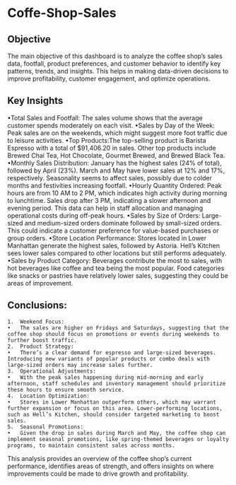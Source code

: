 # Coffe-Shop-Sales

## Objective
The main objective of this dashboard is to analyze the coffee shop’s sales data, footfall, product preferences, and customer behavior to identify key patterns, trends, and insights. This helps in making data-driven decisions to improve profitability, customer engagement, and optimize operations.

## Key Insights
•Total Sales and Footfall: The sales volume shows that the average customer spends moderately on each visit.
•Sales by Day of the Week: Peak sales are on the weekends, which might suggest more foot traffic due to leisure activities.
•Top Products:The top-selling product is Barista Espresso with a total of $91,406.20 in sales. Other top products include Brewed Chai Tea, Hot Chocolate, Gourmet Brewed, and Brewed Black Tea.
•Monthly Sales Distribution:	January has the highest sales (24% of total), followed by April (23%).	March and May have lower sales at 12% and 17%, respectively. Seasonality seems to affect sales, possibly due to colder months and festivities increasing footfall.
•Hourly Quantity Ordered:	Peak hours are from 10 AM to 2 PM, which indicates high activity during morning to lunchtime.	Sales drop after 3 PM, indicating a slower afternoon and evening period. This data can help in staff allocation and managing operational costs during off-peak hours.
•Sales by Size of Orders: Large-sized and medium-sized orders dominate followed by small-sized orders. This could indicate a customer preference for value-based purchases or group orders.
•Store Location Performance:	Stores located in Lower Manhattan generate the highest sales, followed by Astoria. Hell’s Kitchen sees lower sales compared to other locations but still performs adequately.
•Sales by Product Category:	Beverages contribute the most to sales, with hot beverages like coffee and tea being the most popular.	Food categories like snacks or pastries have relatively lower sales, suggesting they could be areas of improvement.

## Conclusions:

	1.	Weekend Focus:
	•	The sales are higher on Fridays and Saturdays, suggesting that the coffee shop should focus on promotions or events during weekends to further boost traffic.
	2.	Product Strategy:
	•	There’s a clear demand for espresso and large-sized beverages. Introducing new variants of popular products or combo deals with large-sized orders may increase sales further.
	3.	Operational Adjustments:
	•	With the peak sales happening during mid-morning and early afternoon, staff schedules and inventory management should prioritize these hours to ensure smooth service.
	4.	Location Optimization:
	•	Stores in Lower Manhattan outperform others, which may warrant further expansion or focus on this area. Lower-performing locations, such as Hell’s Kitchen, should consider targeted marketing to boost sales.
	5.	Seasonal Promotions:
	•	Given the drop in sales during March and May, the coffee shop can implement seasonal promotions, like spring-themed beverages or loyalty programs, to maintain consistent sales across months.

 This analysis provides an overview of the coffee shop’s current performance, identifies areas of strength, and offers insights on where improvements could be made to drive growth and profitability.

